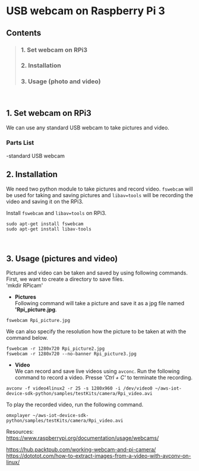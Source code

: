 # USB webcam on Raspberry Pi 3  

## Contents  
>### 1. Set webcam on RPi3  
>### 2. Installation  
>### 3. Usage (photo and video)  
<br>  

## 1. Set webcam on RPi3  
We can use any standard USB webcam to take pictures and video.  

### Parts List  
-standard USB webcam  


## 2. Installation  
We need two python module to take pictures and record video. `fswebcam` will be used for taking and saving pictures and `libav=tools` will be recording the video and saving it on the RPi3.  


Install `fswebcam` and `libav=tools` on RPi3.  
```
sudo apt-get install fswebcam
sudo apt-get install libav-tools  
```  
<br>  


## 3. Usage (pictures and video)  
Pictures and video can be taken and saved by using following commands. First, we want to create a directory to save files.  
'mkdir RPicam'  


- __Pictures__  
Following command will take a picture and save it as a jpg file named __'Rpi_picture.jpg__.   
``` 
fswebcam Rpi_picture.jpg
```  

We can also specify the resolution how the picture to be taken at with the command below.  
```  
fswebcam -r 1280x720 Rpi_picture2.jpg  
fswebcam -r 1280x720 --no-banner Rpi_picture3.jpg  

```  


- __Video__  
We can record and save live videos using `avconc`. Run the following command to record a video. Presse _'Ctrl + C'_ to terminate the recording.  
``` 
avconv -f video4linux2 -r 25 -s 1280x960 -i /dev/video0 ~/aws-iot-device-sdk-python/samples/testKits/camera/Rpi_video.avi  
```  

To play the recorded video, run the following command.  
```  
omxplayer ~/aws-iot-device-sdk-python/samples/testKits/camera/Rpi_video.avi  
```  




Resources:  
https://www.raspberrypi.org/documentation/usage/webcams/  

https://hub.packtpub.com/working-webcam-and-pi-camera/  
https://dototot.com/how-to-extract-images-from-a-video-with-avconv-on-linux/  
